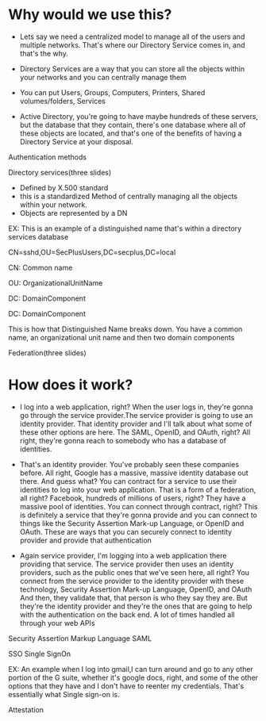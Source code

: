# Why would we use this? 

- Lets say we need a centralized model to manage all of the users and multiple networks. That's where our Directory Service comes in, and that's the why. 

- Directory Services are a way that you can store all the objects within your networks and you can centrally manage them

- You can put Users, Groups, Computers, Printers, Shared volumes/folders, Services

- Active Directory, you're going to have maybe hundreds of these servers, but the database that they contain, there's one database where all of these objects are located, and that's one of the benefits of having a Directory Service at your disposal.

Authentication methods



Directory services(three slides)
- Defined by X.500 standard
- this is a standardized Method of centrally managing all the objects within your network.
- Objects are represented by a DN

EX: This is an example of a distinguished name that's within a directory services database

CN=sshd,OU=SecPlusUsers,DC=secplus,DC=local

CN: Common name

OU: OrganizationalUnitName

DC: DomainComponent

DC: DomainComponent

This is how that Distinguished Name breaks down. You have a common name, an organizational unit name and then two domain components



Federation(three slides)
# How does it work?
- I log into a web application, right? When the user logs in, they're gonna go through the service provider.The service provider is going to use an identity provider. That identity provider and I'll talk about what some of these other options are here. The SAML, OpenID, and OAuth, right? All right, they're gonna reach to somebody who has a database of identities. 

- That's an identity provider. You've probably seen these companies before. All right, Google has a massive, massive identity database out there. And guess what? You can contract for a service to use their identities to log into your web application. That is a form of a federation, all right? Facebook, hundreds of millions of users, right? They have a massive pool of identities. You can connect through contract, right? This is definitely a service that they're gonna provide and you can connect to things like the Security Assertion Mark-up Language, or OpenID and OAuth. These are ways that you can securely connect to identity provider and provide that authentication


- Again service provider, I'm logging into a web application there providing that service. The service provider then uses an identity providers, such as the public ones that we've seen here, all right? You connect from the service provider to the identity provider with these technology, Security Assertion Mark-up Language, OpenID, and OAuth And then, they validate that, that person is who they say they are. But they're the identity provider and they're the ones that are going to help with the authentication on the back end. A lot of times handled all through your web APIs

Security Assertion Markup Language SAML



SSO Single SignOn

EX: An example when I log into gmail,I can turn around and go to any other portion of the G suite, whether it's google docs, right, and some of the other options that they have and I don't have to reenter my credentials. That's essentially what Single sign-on is.



Attestation